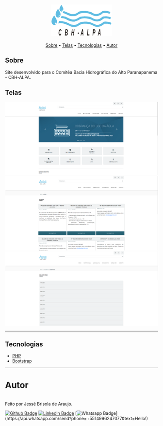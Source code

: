 <h2 align="center">
  <img src="/public/print/logonav.png" width="200px;">
</h2>

<p align="center">
 <a href="#sobre">Sobre</a> •
 <a href="#telas">Telas</a> •
 <a href="#tecnologias">Tecnologias</a> •  
 <a href="#autor">Autor</a>
</p>

## Sobre

Site desenvolvido para o Comitêa Bacia Hidrográfica do Alto Paranapanema - CBH-ALPA.

## Telas

<img src="/public/print/home.png" width="700px;">
<img src="/public/print/agenda.png" width="700px;">
<img src="/public/print/deliberacoes.png" width="700px;">

---

## Tecnologias

- [PHP](https://www.php.net/)
- [Bootstrap](https://getbootstrap.com/)

--- 

# Autor

<img style="border-radius: 50%;" src="https://avatars.githubusercontent.com/u/28305012?s=460&u=e947608a2d0a560ea99595c3b37e3a02ef1ad93b&v=4" width="100px;" alt=""/>
 <br />
Feito por Jessé Brisola de Araujo.

<br />

[![Github Badge](https://img.shields.io/badge/-Github-000?style=flat-square&logo=Github&logoColor=white&link=link_do_seu_perfil_no_github)](https://github.com/JesseAraujo)
[![Linkedin Badge](https://img.shields.io/badge/-LinkedIn-blue?style=flat-square&logo=Linkedin&logoColor=white&link=https://www.linkedin.com/in/diego-ferreira-34b6348b/)](https://www.linkedin.com/in/jesse-brisola-de-araujo/)
[![Whatsapp Badge](https://img.shields.io/badge/-Whatsapp-4CA143?style=flat-square&labelColor=4CA143&logo=whatsapp&logoColor=white&link=https://api.whatsapp.com/send?phone=+5514996247077&text=Hello!)](https://api.whatsapp.com/send?phone=+5514996247077&text=Hello!)
